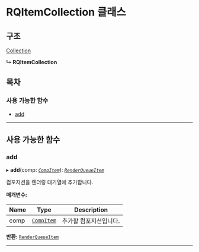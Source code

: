# RQItemCollection 클래스

## 구조

[Collection](/javascript-api/api/collection/collection-class.md)

**↳ RQItemCollection**

## 목차

### 사용 가능한 함수

- [add](/javascript-api/api/collection/rqitemcollection-class.md#add)

---

## 사용 가능한 함수

<a id="add"></a>

### add

▸ **add**(comp: _[`CompItem`](/javascript-api/api/item/compitem-class.md)_): [_`RenderQueueItem`_](/javascript-api/api/collection/renderqueueitem-class.md)

컴포지션을 렌더링 대기열에 추가합니다.

**매개변수:**

| Name | Type                                                 | Description            |
| ---- | ---------------------------------------------------- | ---------------------- |
| comp | [`CompItem`](/javascript-api/api/item/compitem-class.md) | 추가할 컴포지션입니다. |

**반환:** [`RenderQueueItem`](/javascript-api/api/collection/renderqueueitem-class.md)

---

